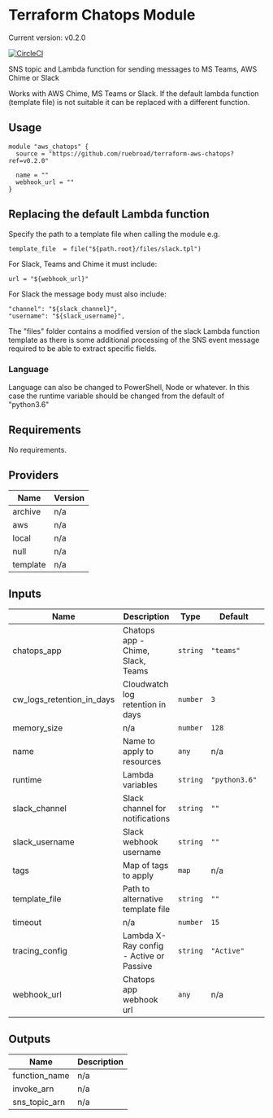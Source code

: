 # Terraform Chatops Module

Current version: v0.2.0

[![CircleCI](https://circleci.com/gh/ruebroad/terraform-aws-chatops.svg?style=shield)](https://app.circleci.com/pipelines/github/ruebroad/terraform-aws-chatops)

SNS topic and Lambda function for sending messages to MS Teams, AWS Chime or Slack

Works with AWS Chime, MS Teams or Slack. If the default lambda function (template file) is not suitable it can be replaced with a different function.

## Usage

```(terraform)
module "aws_chatops" {
  source = "https://github.com/ruebroad/terraform-aws-chatops?ref=v0.2.0"

  name = ""
  webhook_url = ""
}
```

## Replacing the default Lambda function

Specify the path to a template file when calling the module e.g.

```(terraform)
template_file  = file("${path.root}/files/slack.tpl")
```

For Slack, Teams and Chime it must include:

```(python)
url = "${webhook_url}"
```

For Slack the message body must also include:

```(python)
"channel": "${slack_channel}",
"username": "${slack_username}",
```

The "files" folder contains a modified version of the slack Lambda function template as there is some additional processing of the SNS event message required to be able to extract specific fields.

### Language

Language can also be changed to PowerShell, Node or whatever. In this case the runtime variable should be changed from the default of "python3.6"

## Requirements

No requirements.

## Providers

| Name | Version |
|------|---------|
| archive | n/a |
| aws | n/a |
| local | n/a |
| null | n/a |
| template | n/a |

## Inputs

| Name | Description | Type | Default | Required |
|------|-------------|------|---------|:--------:|
| chatops\_app | Chatops app - Chime, Slack, Teams | `string` | `"teams"` | no |
| cw\_logs\_retention\_in\_days | Cloudwatch log retention in days | `number` | `3` | no |
| memory\_size | n/a | `number` | `128` | no |
| name | Name to apply to resources | `any` | n/a | yes |
| runtime | Lambda variables | `string` | `"python3.6"` | no |
| slack\_channel | Slack channel for notifications | `string` | `""` | no |
| slack\_username | Slack webhook username | `string` | `""` | no |
| tags | Map of tags to apply | `map` | n/a | no |
| template\_file | Path to alternative template file | `string` | `""` | no |
| timeout | n/a | `number` | `15` | no |
| tracing\_config | Lambda X-Ray config - Active or Passive | `string` | `"Active"` | no |
| webhook\_url | Chatops app webhook url | `any` | n/a | yes |

## Outputs

| Name | Description |
|------|-------------|
| function\_name | n/a |
| invoke\_arn | n/a |
| sns\_topic\_arn | n/a |
